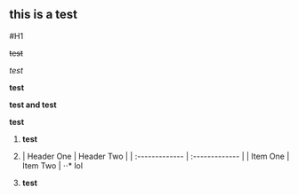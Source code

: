 ## this is a test

#H1

~~test~~

*test*

__test__

**test and __test__**

<b> test </b>

1. __test__
2. | Header One     | Header Two     |
| :------------- | :------------- |
| Item One       | Item Two       |
⋅⋅* lol

3. <b> test </b>
